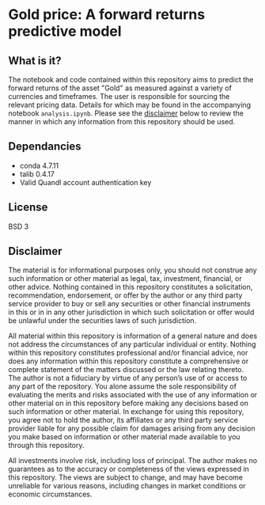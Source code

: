# Gold price: A forward returns predictive model

## What is it?

The notebook and code contained within this repository aims to predict the forward returns of the asset "Gold" as measured against a variety of currencies and timeframes. The user is responsible for sourcing the relevant pricing data. Details for which may be found in the accompanying notebook `analysis.ipynb`. Please see the [disclaimer](#Disclaimer) below to review the manner in which any information from this repository should be used.

## Dependancies

* conda 4.7.11
* talib 0.4.17
* Valid Quandl account authentication key

## License

BSD 3

## Disclaimer 

The material is for informational purposes only, you should not construe any such information or other material as legal, tax, investment, financial, or other advice. Nothing contained in this repository constitutes a solicitation, recommendation, endorsement, or offer by the author or any third party service provider to buy or sell any securities or other financial instruments in this or in in any other jurisdiction in which such solicitation or offer would be unlawful under the securities laws of such jurisdiction.

All material within this repository is information of a general nature and does not address the circumstances of any particular individual or entity. Nothing within this repository constitutes professional and/or financial advice, nor does any information within this repository constitute a comprehensive or complete statement of the matters discussed or the law relating thereto. The author is not a fiduciary by virtue of any person’s use of or access to any part of the repository. You alone assume the sole responsibility of evaluating the merits and risks associated with the use of any information or other material on in this repository before making any decisions based on such information or other material. In exchange for using this repository, you agree not to hold the author, its affiliates or any third party service provider liable for any possible claim for damages arising from any decision you make based on information or other material made available to you through this repository. 

All investments involve risk, including loss of principal. The author makes no guarantees as to the accuracy or completeness of the views expressed in this repository. The views are subject to change, and may have become unreliable for various reasons, including changes in market conditions or economic circumstances.
